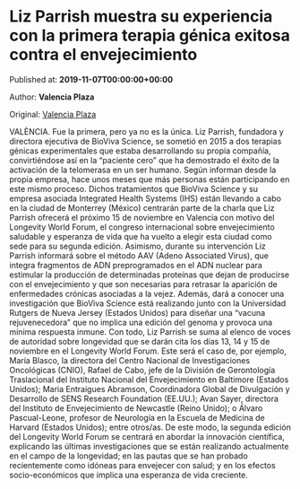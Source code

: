 
# Liz Parrish muestra su experiencia con la primera terapia génica exitosa contra el envejecimiento

Published at: **2019-11-07T00:00:00+00:00**

Author: **Valencia Plaza**

Original: [Valencia Plaza](https://valenciaplaza.com/liz-parrish-muestra-su-experiencia-con-la-primera-terapia-genica-exitosa-contra-el-envejecimiento)

VALÈNCIA. Fue la primera, pero ya no es la única. Liz Parrish, fundadora y directora ejecutiva de BioViva Science, se sometió en 2015 a dos terapias génicas experimentales que estaba desarrollando su propia compañía, convirtiéndose así en la “paciente cero” que ha demostrado el éxito de la activación de la telomerasa en un ser humano. Según informan desde la propia empresa, hace unos meses que más personas están participando en este mismo proceso.
Dichos tratamientos que BioViva Science y su empresa asociada Integrated Health Systems (IHS) están llevando a cabo en la ciudad de Monterrey (México) centrarán parte de la charla que Liz Parrish ofrecerá el próximo 15 de noviembre en Valencia con motivo del Longevity World Forum, el congreso internacional sobre envejecimiento saludable y esperanza de vida que ha vuelto a elegir esta ciudad como sede para su segunda edición.
Asimismo, durante su intervención Liz Parrish informará sobre el método AAV (Adeno Associated Virus), que integra fragmentos de ADN preprogramados en el ADN nuclear para estimular la producción de determinadas proteínas que dejan de producirse con el envejecimiento y que son necesarias para retrasar la aparición de enfermedades crónicas asociadas a la vejez. Además, dará a conocer una investigación que BioViva Science está realizando junto con la Universidad Rutgers de Nueva Jersey (Estados Unidos) para diseñar una “vacuna rejuvenecedora” que no implica una edición del genoma y provoca una mínima respuesta inmune.
Con todo, Liz Parrish se suma al elenco de voces de autoridad sobre longevidad que se darán cita los días 13, 14 y 15 de noviembre en el Longevity World Forum. Este será el caso de, por ejemplo, María Blasco, la directora del Centro Nacional de Investigaciones Oncológicas (CNIO), Rafael de Cabo, jefe de la División de Gerontología Traslacional del Instituto Nacional del Envejecimiento en Baltimore (Estados Unidos); Maria Entraigues Abramson, Coordinadora Global de Divulgación y Desarrollo de SENS Research Foundation (EE.UU.); Avan Sayer, directora del Instituto de Envejecimiento de Newcastle (Reino Unido); o Álvaro Pascual-Leone, profesor de Neurología en la Escuela de Medicina de Harvard (Estados Unidos); entre otros/as.
De este modo, la segunda edición del Longevity World Forum se centrará en abordar la innovación científica, explicando las últimas investigaciones que se están realizando actualmente en el campo de la longevidad; en las pautas que se han probado recientemente como idóneas para envejecer con salud; y en los efectos socio-económicos que implica una esperanza de vida creciente.
